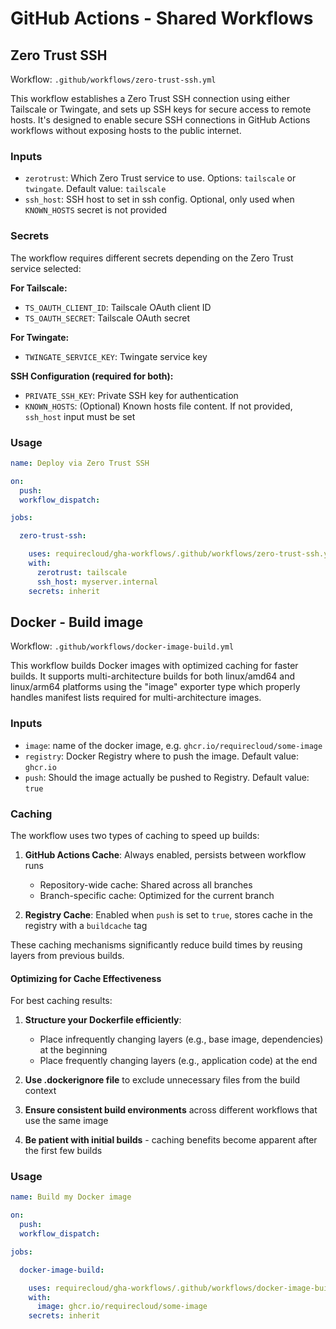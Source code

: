 # GitHub Actions - Shared Workflows

## Zero Trust SSH

Workflow: `.github/workflows/zero-trust-ssh.yml`

This workflow establishes a Zero Trust SSH connection using either Tailscale or Twingate, and sets up SSH keys for secure access to remote hosts. It's designed to enable secure SSH connections in GitHub Actions workflows without exposing hosts to the public internet.

### Inputs

- `zerotrust`: Which Zero Trust service to use. Options: `tailscale` or `twingate`. Default value: `tailscale`
- `ssh_host`: SSH host to set in ssh config. Optional, only used when `KNOWN_HOSTS` secret is not provided

### Secrets

The workflow requires different secrets depending on the Zero Trust service selected:

**For Tailscale:**
- `TS_OAUTH_CLIENT_ID`: Tailscale OAuth client ID
- `TS_OAUTH_SECRET`: Tailscale OAuth secret

**For Twingate:**
- `TWINGATE_SERVICE_KEY`: Twingate service key

**SSH Configuration (required for both):**
- `PRIVATE_SSH_KEY`: Private SSH key for authentication
- `KNOWN_HOSTS`: (Optional) Known hosts file content. If not provided, `ssh_host` input must be set

### Usage

```yaml
name: Deploy via Zero Trust SSH

on:
  push:
  workflow_dispatch:

jobs:

  zero-trust-ssh:

    uses: requirecloud/gha-workflows/.github/workflows/zero-trust-ssh.yml@main
    with:
      zerotrust: tailscale
      ssh_host: myserver.internal
    secrets: inherit
```

## Docker - Build image

Workflow: `.github/workflows/docker-image-build.yml`

This workflow builds Docker images with optimized caching for faster builds. It supports multi-architecture builds for both linux/amd64 and linux/arm64 platforms using the "image" exporter type which properly handles manifest lists required for multi-architecture images.

### Inputs

- `image`: name of the docker image, e.g. `ghcr.io/requirecloud/some-image`
- `registry`: Docker Registry where to push the image. Default value: `ghcr.io`
- `push`: Should the image actually be pushed to Registry. Default value: `true`

### Caching

The workflow uses two types of caching to speed up builds:

1. **GitHub Actions Cache**: Always enabled, persists between workflow runs
   - Repository-wide cache: Shared across all branches
   - Branch-specific cache: Optimized for the current branch

2. **Registry Cache**: Enabled when `push` is set to `true`, stores cache in the registry with a `buildcache` tag

These caching mechanisms significantly reduce build times by reusing layers from previous builds.

#### Optimizing for Cache Effectiveness

For best caching results:

1. **Structure your Dockerfile efficiently**:
   - Place infrequently changing layers (e.g., base image, dependencies) at the beginning
   - Place frequently changing layers (e.g., application code) at the end

2. **Use .dockerignore file** to exclude unnecessary files from the build context

3. **Ensure consistent build environments** across different workflows that use the same image

4. **Be patient with initial builds** - caching benefits become apparent after the first few builds

### Usage

```yaml
name: Build my Docker image

on:
  push:
  workflow_dispatch:

jobs:

  docker-image-build:

    uses: requirecloud/gha-workflows/.github/workflows/docker-image-build.yml@main
    with:
      image: ghcr.io/requirecloud/some-image
    secrets: inherit
```
